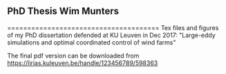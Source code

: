 ## PhD Thesis Wim Munters
======================================
Tex files and figures of my PhD dissertation defended at KU Leuven in Dec 2017: "Large-eddy simulations and optimal coordinated control of wind farms"

The final pdf version can be downloaded from https://lirias.kuleuven.be/handle/123456789/598363 
